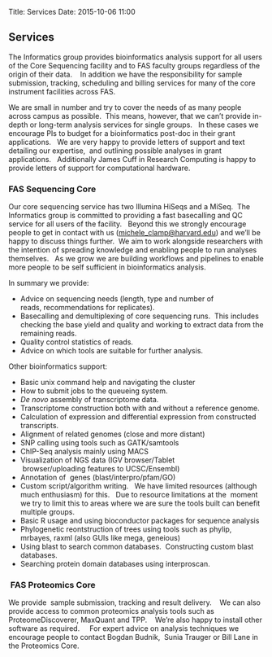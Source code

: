 Title: Services
Date: 2015-10-06 11:00

## Services

The Informatics group provides bioinformatics analysis support for all users of the Core Sequencing facility and to FAS faculty groups regardless of the origin of their data.    In addition we have the responsibility for sample submission, tracking, scheduling and billing services for many of the core instrument facilities across FAS.

We are small in number and try to cover the needs of as many people across campus as possible.  This means, however, that we can’t provide in-depth or long-term analysis services for single groups.   In these cases we encourage PIs to budget for a bioinformatics post-doc in their grant applications.   We are very happy to provide letters of support and text detailing our expertise,  and outlining possible analyses in grant applications.   Additionally James Cuff in Research Computing is happy to provide letters of support for computational hardware.

### FAS Sequencing Core

Our core sequencing service has two Illumina HiSeqs and a MiSeq.  The Informatics group is committed to providing a fast basecalling and QC service for all users of the facility.   Beyond this we strongly encourage people to get in contact with us (michele_clamp@harvard.edu) and we’ll be happy to discuss things further.  We aim to work alongside researchers with the intention of spreading knowledge and enabling people to run analyses themselves.   As we grow we are building workflows and pipelines to enable more people to be self sufficient in bioinformatics analysis.

In summary we provide:

*   Advice on sequencing needs (length, type and number of reads, recommendations for replicates).
*   Basecalling and demultiplexing of core sequencing runs.  This includes checking the base yield and quality and working to extract data from the remaining reads.
*   Quality control statistics of reads.
*   Advice on which tools are suitable for further analysis.

Other bioinformatics support:

*   Basic unix command help and navigating the cluster
*   How to submit jobs to the queueing system.
*   _De novo_ assembly of transcriptome data.
*   Transcriptome construction both with and without a reference genome.
*   Calculation of expression and differential expression from constructed transcripts.
*   Alignment of related genomes (close and more distant)
*   SNP calling using tools such as GATK/samtools
*   ChIP-Seq analysis mainly using MACS
*   Visualization of NGS data (IGV browser/Tablet  browser/uploading features to UCSC/Ensembl)
*   Annotation of  genes (blast/interpro/pfam/GO)
*   Custom script/algorithm writing.   We have limited resources (although much enthusiasm) for this.   Due to resource limitations at the  moment we try to limit this to areas where we are sure the tools built can benefit multiple groups.
*   Basic R usage and using bioconductor packages for sequence analysis
*   Phylogenetic reontstruction of trees using tools such as phylip, mrbayes, raxml (also GUIs like mega, geneious)
*   Using blast to search common databases.  Constructing custom blast databases.
*   Searching protein domain databases using interproscan.

###  FAS Proteomics Core

We provide  sample submission, tracking and result delivery.    We can also provide access to common proteomics analysis tools such as ProteomeDiscoverer, MaxQuant and TPP.    We’re also happy to install other software as required.     For expert advice on analysis techniques we encourage people to contact Bogdan Budnik,  Sunia Trauger or Bill Lane in the Proteomics Core.
